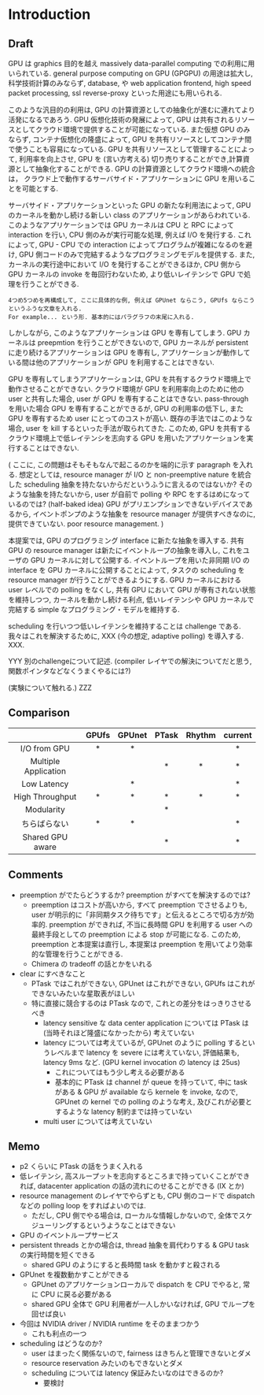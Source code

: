 # Introduction

## Draft

GPU は graphics 目的を越え massively data-parallel computing での利用に用いられている.
general purpose computing on GPU (GPGPU) の用途は拡大し,
科学技術計算のみならず, database, や web application frontend,
high speed packet processing, ssl reverse-proxy といった用途にも用いられる.

このような汎目的の利用は, GPU の計算資源としての抽象化が進むに連れてより活発になるであろう.
GPU 仮想化技術の発展によって, GPU は共有されるリソースとしてクラウド環境で提供することが可能になっている.
また仮想 GPU のみならず, コンテナ仮想化の隆盛によって,
GPU を共有リソースとしてコンテナ間で使うことも容易になっている.
GPU を共有リソースとして管理することによって, 利用率を向上させ,
GPU を (言い方考える) 切り売りすることができ,計算資源として抽象化することができる.
GPU の計算資源としてクラウド環境への統合は，
クラウド上で動作するサーバサイド・アプリケーションに GPU を用いることを可能とする.

サーバサイド・アプリケーションといった GPU の新たな利用法によって,
GPU のカーネルを動かし続ける新しい class のアプリケーションがあらわれている.
このようなアプリケーションでは GPU カーネルは CPU と RPC によって interaction を行い,
CPU 側のみが実行可能な処理, 例えば I/O を発行する.
これによって, GPU - CPU での interaction によってプログラムが複雑になるのを避け,
GPU 側コードのみで完結するようなプログラミングモデルを提供する.
また, カーネルの実行途中において I/O を発行することができるほか,
CPU 側から GPU カーネルの invoke を毎回行わないため,
より低いレイテンシで GPU で処理を行うことができる.

```
4つめ5つめを再構成して, ここに具体的な例, 例えば GPUnet ならこう, GPUfs ならこうというふうな文章を入れる.
For example... という形. 基本的にはパラグラフの末尾に入れる.
```

しかしながら, このようなアプリケーションは GPU を専有してしまう.
GPU カーネルは preepmtion を行うことができないので,
GPU カーネルが persistent に走り続けるアプリケーションは GPU を専有し,
アプリケーションが動作している間は他のアプリケーションが GPU を利用することはできない.

GPU を専有してしまうアプリケーションは, GPU を共有するクラウド環境上で動作させることができない.
クラウド環境が GPU を利用率向上のために他の user と共有した場合, user が GPU を専有することはできない.
pass-through を用いた場合 GPU を専有することができるが, GPU の利用率の低下し,
また GPU を専有するため user にとってのコストが高い.
既存の手法ではこのような場合, user を kill するといった手法が取られてきた.
このため, GPU を共有するクラウド環境上で低レイテンシを志向する GPU を用いたアプリケーションを実行することはできない.

(
    ここに, この問題はそもそもなんで起こるのかを端的に示す paragraph を入れる.
    想定としては, resource manager が I/O と non-preemptive nature を統合した
    scheduling 抽象を持たないからだというふうに言えるのではないか?
    そのような抽象を持たないから, user が自前で polling や RPC をするはめになっているのでは?
    (half-baked idea)
    GPU がプリエンプションできないデバイスであるから,
    イベントポンプのような抽象を resource manager が提供すべきなのに, 提供できていない.
    poor resource management.
)

本提案では, GPU のプログラミング interface に新たな抽象を導入する.
共有 GPU の resource manager は新たにイベントループの抽象を導入し,
これをユーザの GPU カーネルに対して公開する.
イベントループを用いた非同期 I/O の interface を GPU カーネルに公開することによって,
タスクの scheduling を resource manager が行うことができるようにする.
GPU カーネルにおける user レベルでの polling をなくし,
共有 GPU において GPU が専有されない状態を維持しつつ,
カーネルを動かし続ける利点,
低いレイテンシや GPU カーネルで完結する simple なプログラミング・モデルを維持する.

scheduling を行いつつ低いレイテンシを維持することは challenge である.
我々はこれを解決するために, XXX (今の想定, adaptive polling) を導入する.
XXX.

YYY 別のchallengeについて記述.
(compiler レイヤでの解決についてだと思う, 関数ポインタなどなくうまくやるには?)

(実験について触れる.)
ZZZ

## Comparison


|   | GPUfs | GPUnet | PTask | Rhythm | current |
| :-: | :-: | :-: | :-: | :-: | :-: |
| I/O from GPU                 | * | * |   |   | * |
| Multiple Application         |   |   | * | * | * |
| Low Latency                  |   | * |   |   | * |
| High Throughput              | * | * | * | * | * |
| Modularity                   |   |   | * |   |   |
| ちらばらない                 | * | * |   |   | * |
| Shared GPU aware             |   |   | * |   | * |


## Comments

+ preemption がでたらどうするか? preemption がすべてを解決するのでは?
    + preemption はコストが高いから, すべて preemption でさせるよりも, user が明示的に「非同期タスク待ちです」と伝えるところで切る方が効率的. preemption ができれば, 不当に長時間 GPU を利用する user への最終手段としての preemption による stop が可能になる. このため, preemption と本提案は直行し, 本提案は preemption を用いてより効率的な管理を行うことができる.
    + Chimera の tradeoff の話とかをいれる
+ clear にすべきなこと
    + PTask ではこれができない, GPUnet はこれができない, GPUfs はこれができないみたいな星取表がほしい
    + 特に直接に競合するのは PTask なので, これとの差分をはっきりさせるべき
        + latency sensitive な data center application については PTask は(当時それほど隆盛になかったから) 考えていない
        + latency については考えているが, GPUnet のように polling するというレベルまで latency を severe には考えていない, 評価結果も, latency 9ms など. (GPU kernel invocation の latency は 25us)
            + これについてはもう少し考える必要がある
            + 基本的に PTask は channel が queue を持っていて, 中に task がある & GPU が available なら kernele を invoke, なので, GPUnet の kernel での polling のような考え, 及びこれが必要とするような latency 制約までは持っていない
        + multi user については考えていない

## Memo

+ p2 くらいに PTask の話をうまく入れる
+ 低レイテンシ, 高スループットを志向するところまで持っていくことができれば, datacenter application の話の流れにのせることができる (IX とか)
+ resource management のレイヤでやらずとも, CPU 側のコードで dispatch などの polling loop をすればよいのでは.
    + ただし, CPU 側でやる場合は, ローカルな情報しかないので, 全体でスケジューリングするというようなことはできない
+ GPU のイベントループサービス
+ persistent threads とかの場合は, thread 抽象を肩代わりする & GPU task の実行時間を短くできる
    + shared GPU のようにすると長時間 task を動かすと殺される
+ GPUnet を複数動かすことができる
    + GPUnet のアプリケーションローカルで dispatch を CPU でやると, 常に CPU に戻る必要がある
    + shared GPU 全体で GPU 利用者が一人しかいなければ, GPU でループを回せば良い
+ 今回は NVIDIA driver / NVIDIA runtime をそのままつかう
    + これも利点の一つ
+ scheduling はどうなのか?
    + user はまったく関係ないので, fairness はきちんと管理できないとダメ
    + resource reservation みたいのもできないとダメ
    + scheduling については latency 保証みたいなのはできるのか?
        + 要検討

